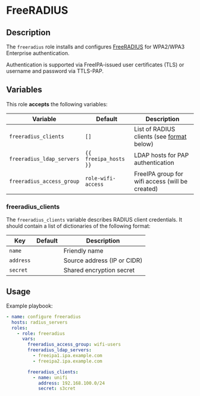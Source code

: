 FreeRADIUS
==========

Description
-----------

The `freeradius` role installs and configures [FreeRADIUS](https://freeradius.org/)
for WPA2/WPA3 Enterprise authentication.

Authentication is supported via FreeIPA-issued user certificates (TLS) or
username and password via TTLS-PAP.


Variables
---------

This role **accepts** the following variables:

Variable                  | Default               | Description
--------------------------|-----------------------|------------
`freeradius_clients`      | `[]`                  | List of RADIUS clients (see [format](#freeradius_clients) below)
`freeradius_ldap_servers` | `{{ freeipa_hosts }}` | LDAP hosts for PAP authentication
`freeradius_access_group` | `role-wifi-access`    | FreeIPA group for wifi access (will be created)

### freeradius\_clients

The `freeradius_clients` variable describes RADIUS client credentials. It should
contain a list of dictionaries of the following format:

Key        | Default | Description
-----------|---------|------------
`name`     | &nbsp;  | Friendly name
`address`  | &nbsp;  | Source address (IP or CIDR)
`secret`   | &nbsp;  | Shared encryption secret

Usage
-----

Example playbook:

````yaml
- name: configure freeradius
  hosts: radius_servers
  roles:
    - role: freeradius
      vars:
        freeradius_access_group: wifi-users
        freeradius_ldap_servers:
          - freeipa1.ipa.example.com
          - freeipa2.ipa.example.com

        freeradius_clients:
          - name: unifi
            address: 192.168.100.0/24
            secret: s3cret 
````
